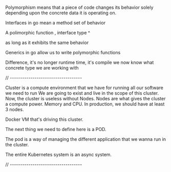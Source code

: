 Polymorphism means that a piece of code
changes its behavior solely depending upon
the concrete data it is operating on.

Interfaces in go mean a method set of behavior

A polimorphic function , interface type ^

as long as it exhibits the same behavior

Generics in go allow us to write polymorphic functions

Difference, it's no longer runtime time, it's compile
we now know what concrete type we are working with

// -----------------------------------

Cluster is a compute environment that we have for running all our software we need to run
We are going to exist and live in the scope of this cluster. 
Now, the cluster is useless without Nodes. Nodes are what gives the cluster a compute power. Memory and CPU.
In production, we should have at least 3 nodes.

Docker VM that's driving this cluster.

The next thing we need to define here is a POD. 

The pod is a way of managing the different application that we wanna run in the cluster.

The entire Kubernetes system is an async system.

// -----------------------------------

